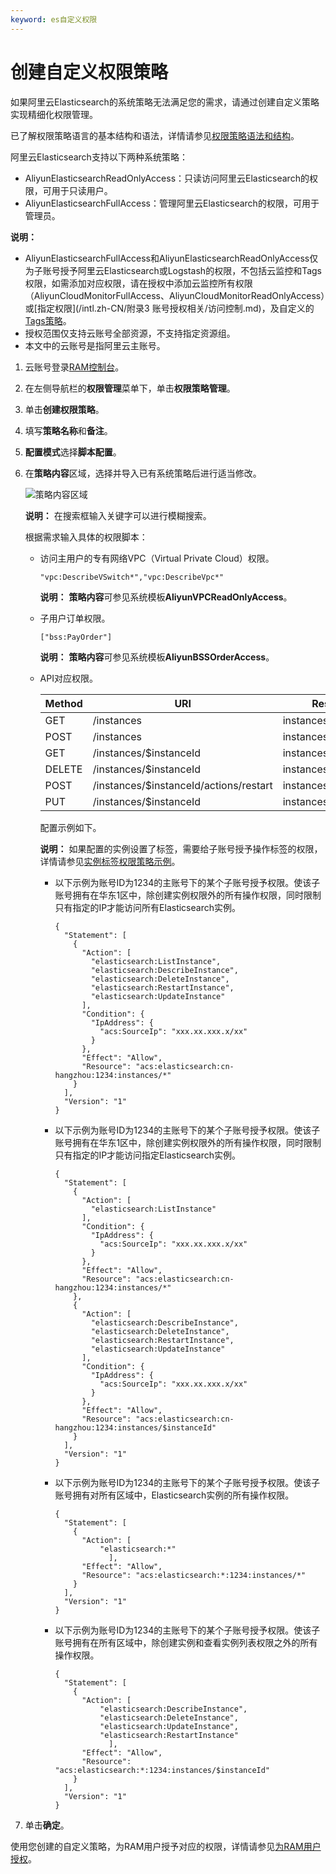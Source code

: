 ```yaml
---
keyword: es自定义权限
---
```


# 创建自定义权限策略

如果阿里云Elasticsearch的系统策略无法满足您的需求，请通过创建自定义策略实现精细化权限管理。

已了解权限策略语言的基本结构和语法，详情请参见[权限策略语法和结构](/intl.zh-CN/权限策略管理/权限策略语言/权限策略语法和结构.md)。

阿里云Elasticsearch支持以下两种系统策略：

-   AliyunElasticsearchReadOnlyAccess：只读访问阿里云Elasticsearch的权限，可用于只读用户。
-   AliyunElasticsearchFullAccess：管理阿里云Elasticsearch的权限，可用于管理员。

**说明：**

-   AliyunElasticsearchFullAccess和AliyunElasticsearchReadOnlyAccess仅为子账号授予阿里云Elasticsearch或Logstash的权限，不包括云监控和Tags权限，如需添加对应权限，请在授权中添加云监控所有权限（AliyunCloudMonitorFullAccess、AliyunCloudMonitorReadOnlyAccess）或[指定权限](/intl.zh-CN/附录3 账号授权相关/访问控制.md)，及自定义的[Tags策略](/intl.zh-CN/访问控制/实例标签权限策略示例.md)。
-   授权范围仅支持云账号全部资源，不支持指定资源组。
-   本文中的云账号是指阿里云主账号。

1.  云账号登录[RAM控制台](https://ram.console.aliyun.com/)。

2.  在左侧导航栏的**权限管理**菜单下，单击**权限策略管理**。

3.  单击**创建权限策略**。

4.  填写**策略名称**和**备注**。

5.  **配置模式**选择**脚本配置**。

6.  在**策略内容**区域，选择并导入已有系统策略后进行适当修改。

    ![策略内容区域](https://static-aliyun-doc.oss-cn-hangzhou.aliyuncs.com/assets/img/zh-CN/1724309951/p96968.png)

    **说明：** 在搜索框输入关键字可以进行模糊搜索。

    根据需求输入具体的权限脚本：

    -   访问主用户的专有网络VPC（Virtual Private Cloud）权限。

        ```
        "vpc:DescribeVSwitch*","vpc:DescribeVpc*"
        ```

        **说明：** **策略内容**可参见系统模板**AliyunVPCReadOnlyAccess**。

    -   子用户订单权限。

        ```
        ["bss:PayOrder"] 
        ```

        **说明：** **策略内容**可参见系统模板**AliyunBSSOrderAccess**。

    -   API对应权限。

        |Method|URI|Resource|Action|
        |------|---|--------|------|
        |GET|/instances|instances/\*|ListInstance|
        |POST|/instances|instances/\*|CreateInstance|
        |GET|/instances/$instanceId|instances/$instanceId|DescribeInstance|
        |DELETE|/instances/$instanceId|instances/$instanceId|DeleteInstance|
        |POST|/instances/$instanceId/actions/restart|instances/$instanceId|RestartInstance|
        |PUT|/instances/$instanceId|instances/$instanceId|UpdateInstance|

        配置示例如下。

        **说明：** 如果配置的实例设置了标签，需要给子账号授予操作标签的权限，详情请参见[实例标签权限策略示例](/intl.zh-CN/访问控制/实例标签权限策略示例.md)。

        -   以下示例为账号ID为1234的主账号下的某个子账号授予权限。使该子账号拥有在华东1区中，除创建实例权限外的所有操作权限，同时限制只有指定的IP才能访问所有Elasticsearch实例。

            ```
            {
              "Statement": [
                {
                  "Action": [
                    "elasticsearch:ListInstance",
                    "elasticsearch:DescribeInstance",
                    "elasticsearch:DeleteInstance",
                    "elasticsearch:RestartInstance",
                    "elasticsearch:UpdateInstance"
                  ],
                  "Condition": {
                    "IpAddress": {
                      "acs:SourceIp": "xxx.xx.xxx.x/xx"
                    }
                  },
                  "Effect": "Allow",
                  "Resource": "acs:elasticsearch:cn-hangzhou:1234:instances/*"
                }
              ],
              "Version": "1"
            }
            ```

        -   以下示例为账号ID为1234的主账号下的某个子账号授予权限。使该子账号拥有在华东1区中，除创建实例权限外的所有操作权限，同时限制只有指定的IP才能访问指定Elasticsearch实例。

            ```
            {
              "Statement": [
                {
                  "Action": [
                    "elasticsearch:ListInstance"
                  ],
                  "Condition": {
                    "IpAddress": {
                      "acs:SourceIp": "xxx.xx.xxx.x/xx"
                    }
                  },
                  "Effect": "Allow",
                  "Resource": "acs:elasticsearch:cn-hangzhou:1234:instances/*"
                },
                {
                  "Action": [
                    "elasticsearch:DescribeInstance",
                    "elasticsearch:DeleteInstance",
                    "elasticsearch:RestartInstance",
                    "elasticsearch:UpdateInstance"
                  ],
                  "Condition": {
                    "IpAddress": {
                      "acs:SourceIp": "xxx.xx.xxx.x/xx"
                    }
                  },
                  "Effect": "Allow",
                  "Resource": "acs:elasticsearch:cn-hangzhou:1234:instances/$instanceId"
                }
              ],
              "Version": "1"
            }
            ```

        -   以下示例为账号ID为1234的主账号下的某个子账号授予权限。使该子账号拥有对所有区域中，Elasticsearch实例的所有操作权限。

            ```
            {
              "Statement": [
                {
                  "Action": [
                      "elasticsearch:*"
                        ],
                  "Effect": "Allow",
                  "Resource": "acs:elasticsearch:*:1234:instances/*"
                }
              ],
              "Version": "1"
            }
            ```

        -   以下示例为账号ID为1234的主账号下的某个子账号授予权限。使该子账号拥有在所有区域中，除创建实例和查看实例列表权限之外的所有操作权限。

            ```
            {
              "Statement": [
                {
                  "Action": [
                      "elasticsearch:DescribeInstance",
                      "elasticsearch:DeleteInstance",
                      "elasticsearch:UpdateInstance",
                      "elasticsearch:RestartInstance"
                        ],
                  "Effect": "Allow",
                  "Resource": "acs:elasticsearch:*:1234:instances/$instanceId"
                }
              ],
              "Version": "1"
            }
            ```

7.  单击**确定**。


使用您创建的自定义策略，为RAM用户授予对应的权限，详情请参见[为RAM用户授权](/intl.zh-CN/访问控制/为RAM用户授权.md)。

